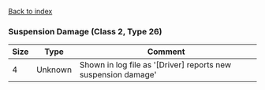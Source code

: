 [Back to index](index.md)

### Suspension Damage (Class 2, Type 26)

Size|Type|Comment
-|-|-
4|Unknown|Shown in log file as '[Driver] reports new suspension damage'
